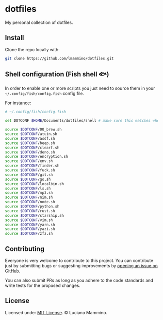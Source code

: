# dotfiles

My personal collection of dotfiles.

## Install

Clone the repo locally with:

```bash
git clone https://github.com/lmammino/dotfiles.git
```

## Shell configuration (Fish shell 🐟)

In order to enable one or more scripts you just need to source them in your
`~/.config/fish/config.fish` config file.

For instance:

```bash
# ~/.config/fish/config.fish

set DOTCONF $HOME/Documents/dotfiles/shell # make sure this matches where you cloned the repo

source $DOTCONF/00_brew.sh
source $DOTCONF/atuin.sh
source $DOTCONF/asdf.sh
source $DOTCONF/beep.sh
source $DOTCONF/clearf.sh
source $DOTCONF/deno.sh
source $DOTCONF/encryption.sh
source $DOTCONF/env.sh
source $DOTCONF/finder.sh
source $DOTCONF/fuck.sh
source $DOTCONF/git.sh
source $DOTCONF/go.sh
source $DOTCONF/localbin.sh
source $DOTCONF/ls.sh
source $DOTCONF/mp3.sh
source $DOTCONF/nim.sh
source $DOTCONF/node.sh
source $DOTCONF/python.sh
source $DOTCONF/rust.sh
source $DOTCONF/starship.sh
source $DOTCONF/vim.sh
source $DOTCONF/yarn.sh
source $DOTCONF/yazi.sh
source $DOTCONF/zfz.sh
```

## Contributing

Everyone is very welcome to contribute to this project. You can contribute just
by submitting bugs or suggesting improvements by
[opening an issue on GitHub](https://github.com/lmammino/dotfiles/issues).

You can also submit PRs as long as you adhere to the code standards and write
tests for the proposed changes.

## License

Licensed under [MIT License](LICENSE). © Luciano Mammino.
